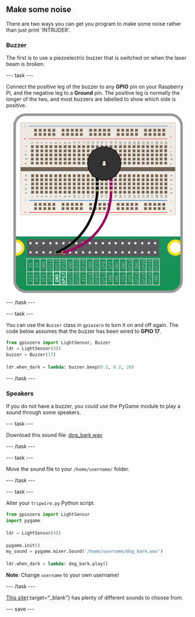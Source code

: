 ## Make some noise

There are two ways you can get you program to make some noise rather than just print 'INTRUDER'. 

### Buzzer

The first is to use a piezoelectric buzzer that is switched on when the laser beam is broken. 

--- task ---

Connect the positive leg of the buzzer to any **GPIO** pin on your Raspberry Pi, and the negative leg to a **Ground** pin. The positive leg is normally the longer of the two, and most buzzers are labelled to show which side is positive.

![Buzzer circuit](images/buzzer-circuit.png)

--- /task ---

--- task ---

You can use the `Buzzer` class in `gpiozero` to turn it on and off again. The code below assumes that the buzzer has been wired to **GPIO 17**.

```python
from gpiozero import LightSensor, Buzzer
ldr = LightSensor(4))
buzzer = Buzzer(17)

ldr.when_dark = lambda: buzzer.beep(0.2, 0.2, 20)
```

--- /task ---

### Speakers

If you do not have a buzzer, you could use the PyGame module to play a sound through some speakers.

--- task ---

Download this sound file: <a href="resources/dog_bark.wav" download>dog_bark.wav</a>

--- /task ---

--- task ---

Move the sound file to your `/home/username/` folder.

--- /task ---

--- task ---

Alter your `tripwire.py` Python script.

```python
from gpiozero import LightSensor
import pygame

ldr = LightSensor(4))

pygame.init()
my_sound = pygame.mixer.Sound('/home/username/dog_bark.wav')

ldr.when_dark = lambda: dog_bark.play()
```

**Note**: Change `username` to your own username!

--- /task ---

[This site](https://freesound.org/){:target="_blank"} has plenty of different sounds to choose from.

--- save ---